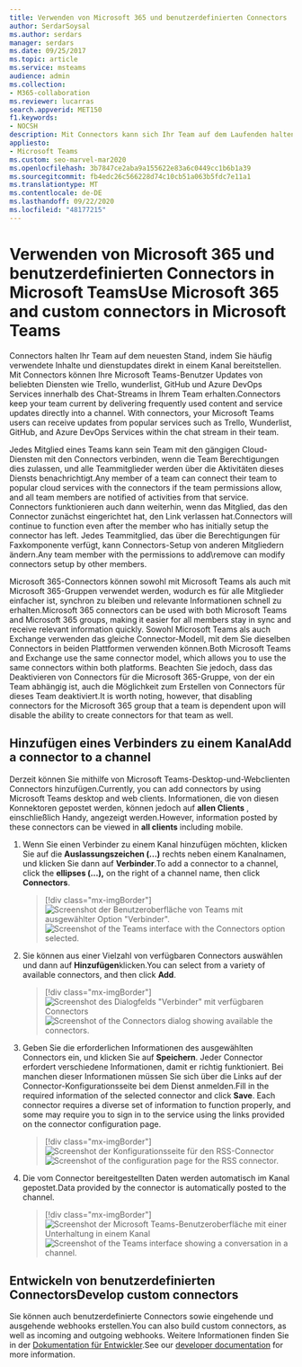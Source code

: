 ```yaml
---
title: Verwenden von Microsoft 365 und benutzerdefinierten Connectors
author: SerdarSoysal
ms.author: serdars
manager: serdars
ms.date: 09/25/2017
ms.topic: article
ms.service: msteams
audience: admin
ms.collection:
- M365-collaboration
ms.reviewer: lucarras
search.appverid: MET150
f1.keywords:
- NOCSH
description: Mit Connectors kann sich Ihr Team auf dem Laufenden halten, da Inhalte und Updates von häufig verwendeten Diensten direkt in einen Kanal übermittelt werden.
appliesto:
- Microsoft Teams
ms.custom: seo-marvel-mar2020
ms.openlocfilehash: 3b7847ce2aba9a155622e83a6c0449cc1b6b1a39
ms.sourcegitcommit: fb4edc26c566228d74c10cb51a063b5fdc7e11a1
ms.translationtype: MT
ms.contentlocale: de-DE
ms.lasthandoff: 09/22/2020
ms.locfileid: "48177215"
---
```

<a name="use-microsoft-365-and-custom-connectors-in-microsoft-teams"></a><span data-ttu-id="0d8fe-103">Verwenden von Microsoft 365 und benutzerdefinierten Connectors in Microsoft Teams</span><span class="sxs-lookup"><span data-stu-id="0d8fe-103">Use Microsoft 365 and custom connectors in Microsoft Teams</span></span>
=======================================================

<span data-ttu-id="0d8fe-p101">Connectors halten Ihr Team auf dem neuesten Stand, indem Sie häufig verwendete Inhalte und dienstupdates direkt in einem Kanal bereitstellen. Mit Connectors können Ihre Microsoft Teams-Benutzer Updates von beliebten Diensten wie Trello, wunderlist, GitHub und Azure DevOps Services innerhalb des Chat-Streams in Ihrem Team erhalten.</span><span class="sxs-lookup"><span data-stu-id="0d8fe-p101">Connectors keep your team current by delivering frequently used content and service updates directly into a channel. With connectors, your Microsoft Teams users can receive updates from popular services such as Trello, Wunderlist, GitHub, and Azure DevOps Services within the chat stream in their team.</span></span>

<span data-ttu-id="0d8fe-106">Jedes Mitglied eines Teams kann sein Team mit den gängigen Cloud-Diensten mit den Connectors verbinden, wenn die Team Berechtigungen dies zulassen, und alle Teammitglieder werden über die Aktivitäten dieses Diensts benachrichtigt.</span><span class="sxs-lookup"><span data-stu-id="0d8fe-106">Any member of a team can connect their team to popular cloud services with the connectors if the team permissions allow, and all team members are notified of activities from that service.</span></span> <span data-ttu-id="0d8fe-107">Connectors funktionieren auch dann weiterhin, wenn das Mitglied, das den Connector zunächst eingerichtet hat, den Link verlassen hat.</span><span class="sxs-lookup"><span data-stu-id="0d8fe-107">Connectors will continue to function even after the member who has initially setup the connector has left.</span></span> <span data-ttu-id="0d8fe-108">Jedes Teammitglied, das über die Berechtigungen für Faxkomponente verfügt, kann Connectors-Setup von anderen Mitgliedern ändern.</span><span class="sxs-lookup"><span data-stu-id="0d8fe-108">Any team member with the permissions to add\remove can modify connectors setup by other members.</span></span>

<span data-ttu-id="0d8fe-109">Microsoft 365-Connectors können sowohl mit Microsoft Teams als auch mit Microsoft 365-Gruppen verwendet werden, wodurch es für alle Mitglieder einfacher ist, synchron zu bleiben und relevante Informationen schnell zu erhalten.</span><span class="sxs-lookup"><span data-stu-id="0d8fe-109">Microsoft 365 connectors can be used with both Microsoft Teams and Microsoft 365 groups, making it easier for all members stay in sync and receive relevant information quickly.</span></span> <span data-ttu-id="0d8fe-110">Sowohl Microsoft Teams als auch Exchange verwenden das gleiche Connector-Modell, mit dem Sie dieselben Connectors in beiden Plattformen verwenden können.</span><span class="sxs-lookup"><span data-stu-id="0d8fe-110">Both Microsoft Teams and Exchange use the same connector model, which allows you to use the same connectors within both platforms.</span></span> <span data-ttu-id="0d8fe-111">Beachten Sie jedoch, dass das Deaktivieren von Connectors für die Microsoft 365-Gruppe, von der ein Team abhängig ist, auch die Möglichkeit zum Erstellen von Connectors für dieses Team deaktiviert.</span><span class="sxs-lookup"><span data-stu-id="0d8fe-111">It is worth noting, however, that disabling connectors for the Microsoft 365 group that a team is dependent upon will disable the ability to create connectors for that team as well.</span></span>

<a name="add-a-connector-to-a-channel"></a><span data-ttu-id="0d8fe-112">Hinzufügen eines Verbinders zu einem Kanal</span><span class="sxs-lookup"><span data-stu-id="0d8fe-112">Add a connector to a channel</span></span>
----------------------------

<span data-ttu-id="0d8fe-113">Derzeit können Sie mithilfe von Microsoft Teams-Desktop-und-Webclienten Connectors hinzufügen.</span><span class="sxs-lookup"><span data-stu-id="0d8fe-113">Currently, you can add connectors by using Microsoft Teams desktop and web clients.</span></span> <span data-ttu-id="0d8fe-114">Informationen, die von diesen Konnektoren gepostet werden, können jedoch auf **allen Clients** , einschließlich Handy, angezeigt werden.</span><span class="sxs-lookup"><span data-stu-id="0d8fe-114">However, information posted by these connectors can be viewed in **all clients** including mobile.</span></span>

1. <span data-ttu-id="0d8fe-115">Wenn Sie einen Verbinder zu einem Kanal hinzufügen möchten, klicken Sie auf die **Auslassungszeichen (...)** rechts neben einem Kanalnamen, und klicken Sie dann auf **Verbinder**.</span><span class="sxs-lookup"><span data-stu-id="0d8fe-115">To add a connector to a channel, click the **ellipses (…),** on the right of a channel name, then click **Connectors**.</span></span>

    > [!div class="mx-imgBorder"]
    > <span data-ttu-id="0d8fe-116">![Screenshot der Benutzeroberfläche von Teams mit ausgewählter Option "Verbinder".](media/Use_Office_365_and_custom_connectors_in_Microsoft_Teams_image1.png)</span><span class="sxs-lookup"><span data-stu-id="0d8fe-116">![Screenshot of the Teams interface with the Connectors option selected.](media/Use_Office_365_and_custom_connectors_in_Microsoft_Teams_image1.png)</span></span>

2. <span data-ttu-id="0d8fe-117">Sie können aus einer Vielzahl von verfügbaren Connectors auswählen und dann auf **Hinzufügen**klicken.</span><span class="sxs-lookup"><span data-stu-id="0d8fe-117">You can select from a variety of available connectors, and then click **Add**.</span></span>

    > [!div class="mx-imgBorder"]
    > <span data-ttu-id="0d8fe-118">![Screenshot des Dialogfelds "Verbinder" mit verfügbaren Connectors](media/Use_Office_365_and_custom_connectors_in_Microsoft_Teams_image2.png)</span><span class="sxs-lookup"><span data-stu-id="0d8fe-118">![Screenshot of the Connectors dialog showing available the connectors.](media/Use_Office_365_and_custom_connectors_in_Microsoft_Teams_image2.png)</span></span>

3. <span data-ttu-id="0d8fe-p105">Geben Sie die erforderlichen Informationen des ausgewählten Connectors ein, und klicken Sie auf **Speichern**. Jeder Connector erfordert verschiedene Informationen, damit er richtig funktioniert. Bei manchen dieser Informationen müssen Sie sich über die Links auf der Connector-Konfigurationsseite bei dem Dienst anmelden.</span><span class="sxs-lookup"><span data-stu-id="0d8fe-p105">Fill in the required information of the selected connector and click **Save**. Each connector requires a diverse set of information to function properly, and some may require you to sign in to the service using the links provided on the connector configuration page.</span></span>

    > [!div class="mx-imgBorder"]
    > <span data-ttu-id="0d8fe-121">![Screenshot der Konfigurationsseite für den RSS-Connector](media/Use_Office_365_and_custom_connectors_in_Microsoft_Teams_image3.png)</span><span class="sxs-lookup"><span data-stu-id="0d8fe-121">![Screenshot of the configuration page for the RSS connector.](media/Use_Office_365_and_custom_connectors_in_Microsoft_Teams_image3.png)</span></span>

4. <span data-ttu-id="0d8fe-122">Die vom Connector bereitgestellten Daten werden automatisch im Kanal gepostet.</span><span class="sxs-lookup"><span data-stu-id="0d8fe-122">Data provided by the connector is automatically posted to the channel.</span></span>

    > [!div class="mx-imgBorder"]
    > <span data-ttu-id="0d8fe-123">![Screenshot der Microsoft Teams-Benutzeroberfläche mit einer Unterhaltung in einem Kanal](media/Use_Office_365_and_custom_connectors_in_Microsoft_Teams_image4.png)</span><span class="sxs-lookup"><span data-stu-id="0d8fe-123">![Screenshot of the Teams interface showing a conversation in a channel.](media/Use_Office_365_and_custom_connectors_in_Microsoft_Teams_image4.png)</span></span>

<a name="develop-custom-connectors"></a><span data-ttu-id="0d8fe-124">Entwickeln von benutzerdefinierten Connectors</span><span class="sxs-lookup"><span data-stu-id="0d8fe-124">Develop custom connectors</span></span>
----------------------------

<span data-ttu-id="0d8fe-125">Sie können auch benutzerdefinierte Connectors sowie eingehende und ausgehende webhooks erstellen.</span><span class="sxs-lookup"><span data-stu-id="0d8fe-125">You can also build custom connectors, as well as incoming and outgoing webhooks.</span></span> <span data-ttu-id="0d8fe-126">Weitere Informationen finden Sie in der [Dokumentation für Entwickler](/microsoftteams/platform/webhooks-and-connectors/what-are-webhooks-and-connectors).</span><span class="sxs-lookup"><span data-stu-id="0d8fe-126">See our [developer documentation](/microsoftteams/platform/webhooks-and-connectors/what-are-webhooks-and-connectors) for more information.</span></span>
